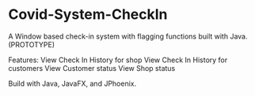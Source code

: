 # Covid-System-CheckIn
A Window based check-in system with flagging functions built with Java.  (PROTOTYPE)

Features:
View Check In History for shop
View Check In History for customers
View Customer status
View Shop status


Build with Java, JavaFX, and JPhoenix.
